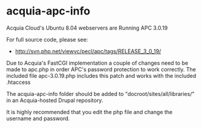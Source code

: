 acquia-apc-info
===============

Acquia Cloud's Ubuntu 8.04 webservers are Running APC 3.0.19

For full source code, please see:
* http://svn.php.net/viewvc/pecl/apc/tags/RELEASE_3_0_19/

Due to Acquia's FastCGI implementation a couple of changes need to be made
to apc.php in order APC's password protection to work correctly. The included
file apc-3.0.19.php includes this patch and works with the included .htaccess


The acquia-apc-info folder should be added to "docroot/sites/all/libraries/"
in an Acquia-hosted Drupal repository.

It is highly recommended that you edit the php file and change the username
and password.
